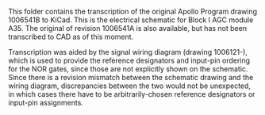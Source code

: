 This folder contains the transcription of the original Apollo Program drawing 1006541B to KiCad.  This is the electrical schematic for Block I AGC module A35.  The original of revision 1006541A is also available, but has not been transcribed to CAD as of this moment.

Transcription was aided by the signal wiring diagram (drawing 1006121-), which is used to provide the reference designators and input-pin ordering for the NOR gates, since those are not explicitly shown on the schematic.  Since there is a revision mismatch between the schematic drawing and the wiring diagram, discrepancies between the two would not be unexpected, in which cases there have to be arbitrarily-chosen reference designators or input-pin assignments.
 
